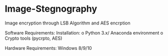 # Image-Stegnography
Image encryption through LSB Algorithm and AES encrption 

Software Requirements:
Installation:
o	Python 3.x/ Anaconda environment
o	Crypto tools (pycrpto, AES)

Hardware Requirements:
Windows 8/9/10

